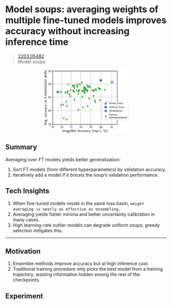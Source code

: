 # Model soups: averaging weights of multiple fine-tuned models improves accuracy without increasing inference time
> [2203.05482](https://arxiv.org/abs/2203.05482)<br>
> Model soups
<div align=center><img src="/figures/2203.05482.01.png" style="height: 200px; width: auto;"/></div>

## Summary 
Averaging over FT models yields better generalization: 
1. Sort FT models (from different hyperparameters) by validation accuracy.
2. Iteratively add a model if it boosts the soup’s validation performance.

## Tech Insights 
1. When fine-tuned models reside in the same loss basin, `weight averaging is nearly as effective as ensembling`.
2. Averaging yields flatter minima and better uncertainty calibration in many cases.
3. High learning-rate outlier models can degrade uniform soups; greedy selection mitigates this.

---

## Motivation 
1. Ensemble methods improve accuracy but at high inference cost.
2. Traditional training procedure only picks the best model from a training trajectory, wasting information hidden among the rest of the checkpoints.

## Experiment
